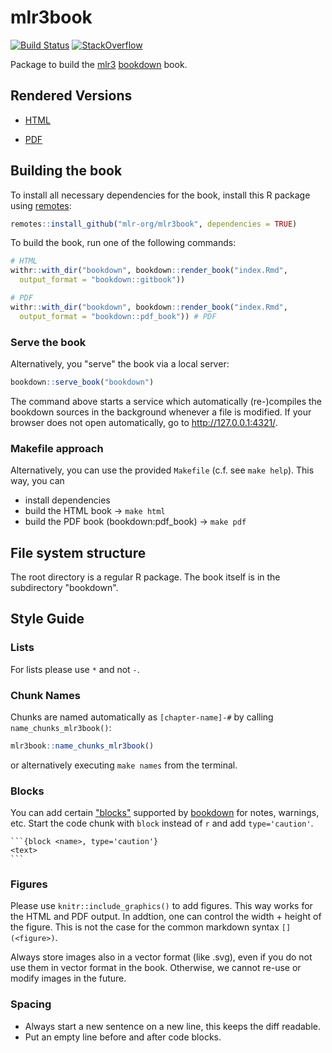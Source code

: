 # mlr3book

[![Build Status](https://img.shields.io/travis/mlr-org/mlr3book/master?label=Linux&logo=travis&style=flat-square)](https://travis-ci.org/mlr-org/mlr3book)
[![StackOverflow](https://img.shields.io/badge/stackoverflow-mlr3-orange.svg)](https://stackoverflow.com/questions/tagged/mlr3)

Package to build the [mlr3](https://mlr3.mlr-org.com) [bookdown](https://bookdown.org/) book.

## Rendered Versions

- [HTML](https://mlr3book.mlr-org.com)

- [PDF](https://mlr3book.mlr-org.com/mlr3book.pdf)

## Building the book

To install all necessary dependencies for the book, install this R package using [remotes](https://cran.r-project.org/package=remotes):

```r
remotes::install_github("mlr-org/mlr3book", dependencies = TRUE)
```

To build the book, run one of the following commands:

```r
# HTML
withr::with_dir("bookdown", bookdown::render_book("index.Rmd", 
  output_format = "bookdown::gitbook")) 

# PDF
withr::with_dir("bookdown", bookdown::render_book("index.Rmd", 
  output_format = "bookdown::pdf_book")) # PDF
```

### Serve the book

Alternatively, you "serve" the book via a local server:

```r
bookdown::serve_book("bookdown")
```

The command above starts a service which automatically (re-)compiles the bookdown sources in the background whenever a file is modified.
If your browser does not open automatically, go to http://127.0.0.1:4321/.

### Makefile approach

Alternatively, you can use the provided `Makefile` (c.f. see `make help`).
This way, you can

- install dependencies
- build the HTML book -> `make html`
- build the PDF book (bookdown:pdf_book) -> `make pdf`

## File system structure

The root directory is a regular R package.
The book itself is in the subdirectory "bookdown".

## Style Guide

### Lists

For lists please use `*` and not `-`.

### Chunk Names

Chunks are named automatically as `[chapter-name]-#` by calling `name_chunks_mlr3book()`:

```r
mlr3book::name_chunks_mlr3book()
```

or alternatively executing `make names` from the terminal.

### Blocks

You can add certain ["blocks"](https://bookdown.org/yihui/bookdown/custom-blocks.html) supported by [bookdown](https://github.com/rstudio/bookdown) for notes, warnings, etc.
Start the code chunk with `block` instead of `r` and add `type='caution'`.

````
```{block <name>, type='caution'}
<text>
```
````

### Figures

Please use `knitr::include_graphics()` to add figures.
This way works for the HTML and PDF output.
In addtion, one can control the width + height of the figure.
This is not the case for the common markdown syntax `[](<figure>)`.

Always store images also in a vector format (like .svg), even if you do not use them in vector format in the book. Otherwise, we cannot re-use or modify images in the future.

### Spacing

- Always start a new sentence on a new line, this keeps the diff readable.
- Put an empty line before and after code blocks.
